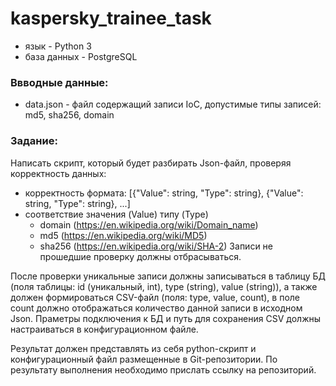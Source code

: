 # kaspersky_trainee_task

* язык - Python 3
* база данных - PostgreSQL

### Ввводные данные:
* data.json - файл содержащий записи IoC, допустимые типы записей: md5, sha256, domain

### Задание:
Написать скрипт, который будет разбирать Json-файл, проверяя корректность данных:
- корректность формата: [{"Value": string, "Type": string}, {"Value": string, "Type": string}, ...]
- соответствие значения (Value) типу (Type)
  - domain (https://en.wikipedia.org/wiki/Domain_name)
  - md5 (https://en.wikipedia.org/wiki/MD5)
  - sha256 (https://en.wikipedia.org/wiki/SHA-2)
Записи не прошедшие проверку должны отбрасываться.

После проверки уникальные записи должны записываться в таблицу БД (поля таблицы: id (уникальный, int), type (string), value (string)), а также должен формироваться CSV-файл (поля: type, value, count), в поле count должно отображаться количество данной записи в исходном Json.
Праметры подключения к БД и путь для сохранения CSV должны настраиваться в конфигурационном файле.

Результат должен представлять из себя python-скрипт и конфигурационный файл размещенные в Git-репозитории.
По результату выполнения необходимо прислать ссылку на репозиторий. 
